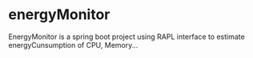 # energyMonitor
EnergyMonitor is a spring boot project using RAPL interface to estimate energyCunsumption of CPU, Memory...


